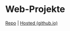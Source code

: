 # Web-Projekte

[Repo](https://github.com/AdiWeit/Web-Projekte) | [Hosted (github.io)](https://adiweit.github.io/Web-Projekte/)

